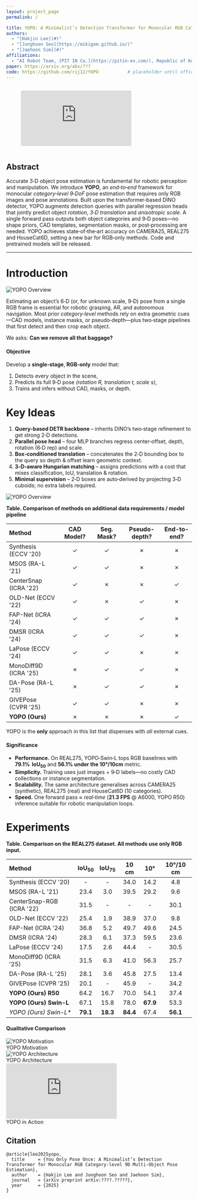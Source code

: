 ```yaml
---
layout: project_page
permalink: /

title: YOPO: A Minimalist’s Detection Transformer for Monocular RGB Category‑level 9D Multi‑Object Pose Estimation
authors:
  - "[Hakjin Lee](#)"
  - "[Junghoon Seo](https://mikigom.github.io/)"
  - "[Jaehoon Sim](#)"
affiliations:
  - "AI Robot Team, [PIT IN Co.](https://pitin-ev.com/), Republic of Korea"
paper: https://arxiv.org/abs/???
code: https://github.com/rij12/YOPO           # placeholder until official repo is released
---
```

<div class="columns is-centered">
    <div class="column is-four-fifths">
        <figure class="image is-16by9">
            <iframe class="has-ratio" src="https://www.youtube.com/embed/OTb0iuSBxcw" title="YOPO Project Video" frameborder="0" allow="accelerometer; autoplay; clipboard-write; encrypted-media; gyroscope; picture-in-picture" allowfullscreen></iframe>
        </figure>
    </div>
</div>

<!-- Using HTML to center the abstract -->
<div class="columns is-centered has-text-centered">
    <div class="column is-four-fifths">
        <h2>Abstract</h2>
        <div class="content has-text-justified">
Accurate 3‑D object pose estimation is fundamental for robotic perception and manipulation.  
We introduce <strong>YOPO</strong>, an <em>end‑to‑end</em> framework for monocular <em>category‑level 9‑DoF</em>
pose estimation that requires only RGB images and pose annotations.  
Built upon the transformer‑based DINO detector, YOPO augments detection queries with
parallel regression heads that jointly predict object <em>rotation</em>, <em>3‑D translation</em> and
<em>anisotropic scale</em>.  
A single forward pass outputs both object categories and 9‑D poses—no shape priors,
CAD templates, segmentation masks, or post‑processing are needed.  
YOPO achieves state‑of‑the‑art accuracy on CAMERA25, REAL275 and HouseCat6D, setting a
new bar for RGB‑only methods. Code and pretrained models will be released.
        </div>
    </div>
</div>

---

# Introduction

![YOPO Overview](static/image/motivation.png)

Estimating an object’s 6‑D (or, for unknown scale, 9‑D) pose from a single RGB frame is essential for robotic grasping, AR, and autonomous navigation. Most prior <em>category‑level</em> methods rely on extra geometric cues—CAD models, instance masks, or pseudo‑depth—plus two‑stage pipelines that first detect and then crop each object. 

We asks: **Can we remove all that baggage?**

#### Objective
Develop a <strong>single‑stage</strong>, <strong>RGB‑only</strong> model that:
1. Detects every object in the scene,  
2. Predicts its full 9‑D pose <em>(rotation R, translation t, scale s)</em>,  
3. Trains and infers without CAD, masks, or depth.

# Key Ideas
1. **Query‑based DETR backbone** – inherits DINO’s two‑stage refinement to get strong 2‑D detections.  
2. **Parallel pose head** – four MLP branches regress center‑offset, depth, rotation (6‑D rep) and scale.  
3. **Box‑conditioned translation** – concatenates the 2‑D bounding box to the query so depth & offset learn geometric context.  
4. **3‑D‑aware Hungarian matching** – assigns predictions with a cost that mixes classification, IoU, translation & rotation.  
5. **Minimal supervision** – 2‑D boxes are auto‑derived by projecting 3‑D cuboids; no extra labels required.

![YOPO Overview](static/image/architecture.png)

**Table. Comparison of methods on additional data requirements / model pipeline**

| Method | CAD Model? | Seg. Mask? | Pseudo-depth? | End-to-end?
|:---|:-:|:-:|:-:|:-:|
| Synthesis (ECCV '20) | ✓ | ✓ | ✗ | ✗
| MSOS (RA-L '21) | ✓ | ✓ | ✗ | ✗
| CenterSnap (ICRA '22) | ✓ | ✗ | ✗ | ✓
| OLD-Net (ECCV '22) | ✓ | ✗ | ✓ | ✗
| FAP-Net (ICRA '24) | ✓ | ✓ | ✓ | ✗
| DMSR (ICRA '24) | ✓ | ✓ | ✓ | ✗
| LaPose (ECCV '24) | ✓ | ✓ | ✗ | ✗
| MonoDiff9D (ICRA '25) | ✗ | ✓ | ✓ | ✗
| DA-Pose (RA-L '25) | ✗ | ✓ | ✓ | ✗
| GIVEPose (CVPR '25) | ✓ | ✓ | ✗ | ✗
| **YOPO (Ours)** | ✗ | ✗ | ✗ | ✓

YOPO is the **only** approach in this list that dispenses with <em>all</em> external cues.

#### Significance
* **Performance.** On REAL275, YOPO‑Swin‑L tops RGB baselines with **79.1%  IoU<sub>50</sub>** and **56.1%  under the 10°/10cm**  metric.
* **Simplicity.** Training uses just images + 9‑D labels—no costly CAD collections or instance segmentation.  
* **Scalability.** The same architecture generalises across CAMERA25 (synthetic), REAL275 (real) and HouseCat6D (10 categories).  
* **Speed.** One forward pass ≈ <em>real‑time</em> (**21.3 FPS** @ A6000, YOPO R50) inference suitable for robotic manipulation loops.

# Experiments

**Table. Comparison on the REAL275 dataset. All methods use only RGB input.**

| Method | IoU<sub>50</sub> | IoU<sub>75</sub> | 10 cm | 10° | 10°/10 cm |
|:-|:---:|:---:|:---:|:---:|:---:|
| Synthesis (ECCV '20) | - | - | 34.0 | 14.2 | 4.8 |
| MSOS (RA-L '21) | 23.4 | 3.0 | 39.5 | 29.2 | 9.6 |
| CenterSnap-RGB (ICRA '22) | 31.5 | - | - | - | 30.1 |
| OLD-Net (ECCV '22) | 25.4 | 1.9 | 38.9 | 37.0 | 9.8 |
| FAP-Net (ICRA '24) | 36.8 | 5.2 | 49.7 | 49.6 | 24.5 |
| DMSR (ICRA '24) | 28.3 | 6.1 | 37.3 | 59.5 | 23.6 |
| LaPose (ECCV '24) | 17.5 | 2.6 | 44.4 | - | 30.5 |
| MonoDiff9D (ICRA '25) | 31.5 | 6.3 | 41.0 | 56.3 | 25.7 |
| DA-Pose (RA-L '25) | 28.1 | 3.6 | 45.8 | 27.5 | 13.4 |
| GIVEPose (CVPR '25) | 20.1 | - | 45.9 | - | 34.2 |
| **YOPO (Ours) R50** | 64.2 | 16.7 | 70.0 | 54.1 | 37.4 |
| **YOPO (Ours) Swin-L** | 67.1 | 15.8 | 78.0 | **67.9** | 53.3 |
| **YOPO* (Ours) Swin-L** | **79.1** | **18.3** | **84.4** | 67.4 | **56.1** |

#### Qualitative Comparison

<div class="carousel-container">
    <div class="carousel">
        <div class="item">
            <img src="static/image/motivation.png" alt="YOPO Motivation">
            <div class="label">YOPO Motivation</div>
        </div>
        <div class="item">
            <img src="static/image/architecture.png" alt="YOPO Architecture">
            <div class="label">YOPO Architecture</div>
        </div>
        <div class="item">
            <div class="video-container">
                <iframe src="https://www.youtube.com/embed/OTb0iuSBxcw" frameborder="0" allow="accelerometer; autoplay; clipboard-write; encrypted-media; gyroscope; picture-in-picture" allowfullscreen></iframe>
            </div>
            <div class="label">YOPO in Action</div>
        </div>
    </div>
</div>


## Citation
```
@article{lee2025yopo,
  title     = {You Only Pose Once: A Minimalist’s Detection Transformer for Monocular RGB Category-level 9D Multi-Object Pose Estimation},
  author    = {Hakjin Lee and Junghoon Seo and Jaehoon Sim},
  journal   = {arXiv preprint arXiv:????.?????},
  year      = {2025}
}
```